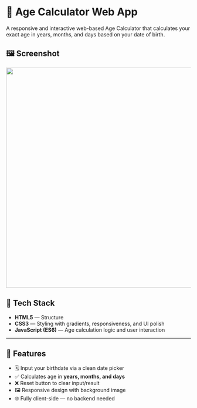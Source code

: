 # 🎂 Age Calculator Web App

A responsive and interactive web-based Age Calculator that calculates your exact age in years, months, and days based on your date of birth.
<h2> 🖼️ Screenshot  </h2>
<p align="center">
  <img src="https://github.com/user-attachments/assets/b2982165-0023-41e5-b84f-f9368f6ae7e8" width="600"/>
</p>

## 🧰 Tech Stack

- **HTML5** — Structure
- **CSS3** — Styling with gradients, responsiveness, and UI polish
- **JavaScript (ES6)** — Age calculation logic and user interaction

---

## 🚀 Features

- 🗓️ Input your birthdate via a clean date picker
- ✅ Calculates age in **years, months, and days**
- ❌ Reset button to clear input/result
- 🖼️ Responsive design with background image 
- 🌐 Fully client-side — no backend needed
